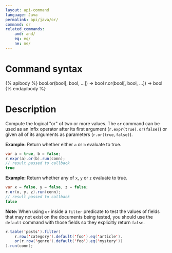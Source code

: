 ```yaml
---
layout: api-command
language: Java
permalink: api/java/or/
command: or
related_commands:
    and: and/
    eq: eq/
    ne: ne/
---
```


# Command syntax #

{% apibody %}
bool.or(bool[, bool, ...]) &rarr; bool
r.or(bool[, bool, ...]) &rarr; bool
{% endapibody %}

# Description #

Compute the logical "or" of two or more values. The `or` command can be used as an infix operator after its first argument (`r.expr(true).or(false)`) or given all of its arguments as parameters (`r.or(true,false)`).

__Example:__ Return whether either `a` or `b` evaluate to true.

```java
var a = true, b = false;
r.expr(a).or(b).run(conn);
// result passed to callback
true
```

__Example:__ Return whether any of `x`, `y` or `z` evaluate to true.

```java
var x = false, y = false, z = false;
r.or(x, y, z).run(conn);
// result passed to callback
false
```

__Note:__ When using `or` inside a `filter` predicate to test the values of fields that may not exist on the documents being tested, you should use the `default` command with those fields so they explicitly return `false`.

```java
r.table('posts').filter(
    r.row('category').default('foo').eq('article').
    or(r.row('genre').default('foo').eq('mystery'))
).run(conn);
```
